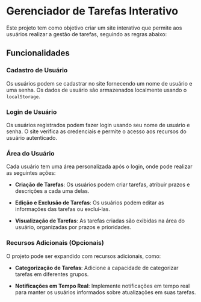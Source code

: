 # Gerenciador de Tarefas Interativo

Este projeto tem como objetivo criar um site interativo que permite aos usuários realizar a gestão de tarefas, seguindo as regras abaixo:

## Funcionalidades

### Cadastro de Usuário

Os usuários podem se cadastrar no site fornecendo um nome de usuário e uma senha. Os dados de usuário são armazenados localmente usando o `localStorage`.

### Login de Usuário

Os usuários registrados podem fazer login usando seu nome de usuário e senha. O site verifica as credenciais e permite o acesso aos recursos do usuário autenticado.

### Área do Usuário

Cada usuário tem uma área personalizada após o login, onde pode realizar as seguintes ações:

- **Criação de Tarefas**: Os usuários podem criar tarefas, atribuir prazos e descrições a cada uma delas.

- **Edição e Exclusão de Tarefas**: Os usuários podem editar as informações das tarefas ou excluí-las.

- **Visualização de Tarefas**: As tarefas criadas são exibidas na área do usuário, organizadas por prazos e prioridades.

### Recursos Adicionais (Opcionais)

O projeto pode ser expandido com recursos adicionais, como:

- **Categorização de Tarefas**: Adicione a capacidade de categorizar tarefas em diferentes grupos.

- **Notificações em Tempo Real**: Implemente notificações em tempo real para manter os usuários informados sobre atualizações em suas tarefas.
